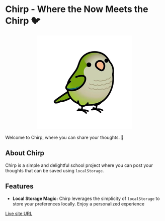 # Chirp - Where the Now Meets the Chirp 🐦

<div align="center">
<img src="images/bird.png" alt="Chirp Logo" width="300" height="300">
</div>

Welcome to Chirp, where you can share your thoughts. 🌿

## About Chirp

Chirp is a simple and delightful school project where you can post your thoughts that can be saved using `localStorage`.

## Features

- **Local Storage Magic:** Chirp leverages the simplicity of `localStorage` to store your preferences locally. Enjoy a personalized experience

[Live site URL](https://chirppp.netlify.app/)
